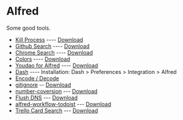 # Alfred

Some good tools.

* [Kill Process](https://github.com/ngreenstein/alfred-process-killer) ---- [Download](http://www.packal.org/workflow/kill-process)
* [Github Search](https://github.com/pawelgrzybek/Alfred-github-search) ---- [Download](http://www.packal.org/workflow/github-search)
* [Chrome Search](https://github.com/cseeger/alfred-chrome-search) ---- [Download](http://www.packal.org/workflow/chrome-search)
* [Colors]() ---- [Download](http://www.packal.org/workflow/colors)
* [Youdao for Alfred](https://github.com/zgs225/alfred-youdao) ---- [Download](http://www.packal.org/workflow/youdao-alfred)
* [Dash](https://github.com/Kapeli/Dash-Alfred-Workflow) ---- Installation: Dash > Preferences > Integration > Alfred
* [Encode / Decode](https://github.com/willfarrell/alfred-encode-decode-workflow)
* [gitignore](https://github.com/jdno/alfred-gitignore) -- [Download](http://www.packal.org/workflow/gitignore)
* [number-coversion](https://github.com/oliverCJ/conversion-workflow) --- [Download](http://www.packal.org/workflow/jin-zhi-zhuan-huan)
* [Flush DNS](https://github.com/cdraeger/alfred2-flushdns-workflow) --- [Download](http://www.packal.org/workflow/flush-dns)
* [alfred-workflow-todoist](https://github.com/moranje/alfred-workflow-todoist) --- [Download](http://www.packal.org/workflow/alfred-workflow-todoist)
* [Trello Card Search](https://gistpreview.github.io/?ee0586bba9d9e3ec13d5ad32ebf75ba5) --- [Download](http://www.packal.org/workflow/trello-card-search)
